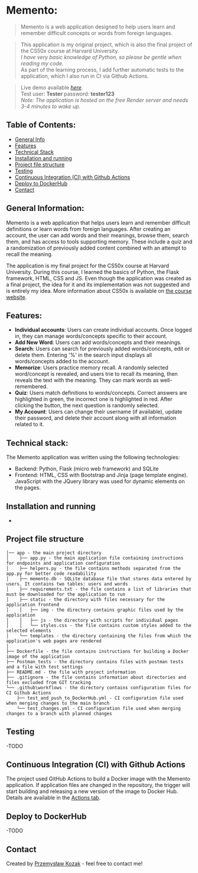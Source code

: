 # Memento:
> Memento is a web application designed to help users learn and remember difficult concepts or words from foreign languages.  

> This application is my original project, which is also the final project of the CS50x course at Harvard University.  
_I have very basic knowledge of Python, so please be gentle when reading my code._  
> As part of the learning process, I add further automatic tests to the application, which I also run in CI via Github Actions.  

> Live demo available [_here_](https://test-memento.onrender.com).  
> Test user: **Tester** password: **tester123**  
> _Note: The application is hosted on the free Render server and needs 3-4 minutes to wake up._

## Table of Contents:
* [General Info](#general-information)
* [Features](#features)
* [Technical Stack](#technical-stack)
* [Installation and running](#installation-and-running)
* [Project file structure](#project-file-structure)
* [Testing](#testing)
* [Continuous Integration (CI) with Github Actions](#continuous-integration-ci-with-github-actions)
* [Deploy to DockerHub](#deploy-to-dockerhub)
* [Contact](#contact)


## General Information:
Memento is a web application that helps users learn and remember difficult definitions or learn words from foreign languages. After creating an account, the user can add words and their meanings, browse them, search them, and has access to tools supporting memory. These include a quiz and a randomization of previously added content combined with an attempt to recall the meaning.

The application is my final project for the CS50x course at Harvard University. During this course, I learned the basics of Python, the Flask framework, HTML, CSS and JS.
Even though the application was created as a final project, the idea for it and its implementation was not suggested and is entirely my idea.
More information about CS50x is available on [the course website](https://cs50.harvard.edu/x/2023/).


## Features:
- **Individual accounts**: Users can create individual accounts. Once logged in, they can manage words/concepts specific to their account.
- **Add New Word**: Users can add words/concepts and their meanings.
- **Search**: Users can search for previously added words/concepts, edit or delete them. Entering '%' in the search input displays all words/concepts added to the account.
- **Memorize**: Users practice memory recall. A randomly selected word/concept is revealed, and users trie to recall its meaning, then reveals the text with the meaning. They can mark words as well-remembered.
- **Quiz**: Users match definitions to words/concepts. Correct answers are highlighted in green, the incorrect one is highlighted in red. After clicking the button, the next question is randomly selected.
- **My Account**: Users can change their username (if available), update their password, and delete their account along with all information related to it.


## Technical stack:
The Memento application was written using the following technologies:
- Backend: Python, Flask (micro web framework) and SQLite
- Frontend: HTML, CSS with Bootstrap and Jinja (page template engine). JavaScript with the JQuery library was used for dynamic elements on the pages.


## Installation and running
-


## Project file structure
```
│── app - the main project directory
│    ├── app.py - the main application file containing instructions for endpoints and application configuration
│    ├── helpers.py - the file contains methods separated from the app.py for better code readability
│    ├── memento.db - SQLite database file that stores data entered by users. It contains two tables: users and words
│    ├── requirements.txt - the file contains a list of libraries that must be downloaded for the application to run
│    ├── static - the directory with files necessary for the application frontend
│    │   ├── img - the directory contains graphic files used by the application
│    │   ├── js - the directory with scripts for individual pages
│    │   └── styles.css - the file contains custom styles added to the selected elements
│    └── templates - the directory containing the files from which the application's web pages are rendered
│ 
├── Dockerfile - the file contains instructions for building a Docker image of the application
├── Postman_tests - the directory contains files with postman tests and a file with test settings
├── README.md - the file with project information
├── .gitignore - the file contains information about directories and files excluded from GIT tracking
└── .github\workflows - the directory contains configuration files for CI Github Actions
    ├── test_and_push_to_DockerHub.yml - CI configuration file used when merging changes to the main branch
    └── test_changes.yml - CI configuration file used when merging changes to a branch with planned changes
```


## Testing
-TODO


## Continuous Integration (CI) with Github Actions
The project used GitHub Actions to build a Docker image with the Memento application. If application files are changed in the repository, the trigger will start building and releasing a new version of the image to Docker Hub.
Details are available in the [Actions tab](https://github.com/PrzemekKozakQA/Memento_flask_app_CS50x_Final_project/actions).


## Deploy to DockerHub
-TODO


## Contact
Created by [Przemysław Kozak](https://www.linkedin.com/in/przemyslaw-kozak/) - feel free to contact me!
